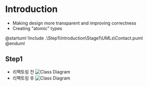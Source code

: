 # Introduction
- Making design more transparent and improving correctness
- Creating "atomic" types

@startuml
!include .\\Step1\\Introduction\\Stage1\\UMLs\\Contact.puml
@enduml

## Step1
- 리팩토링 전
  ![Class Diagram](./Step1/Introduction/Stage1/UMLs/include.puml)
- 리팩토링 후
  ![Class Diagram](./Step1/Introduction/Stage2/UMLs/include.puml)

                                                                                               